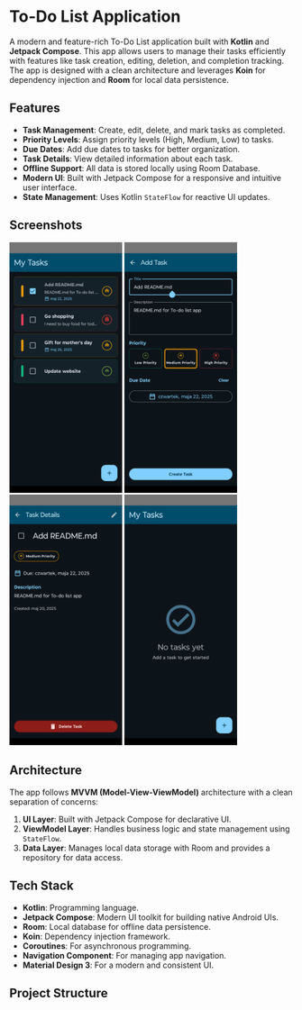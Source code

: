 # To-Do List Application

A modern and feature-rich To-Do List application built with **Kotlin** and **Jetpack Compose**. This app allows users to manage their tasks efficiently with features like task creation, editing, deletion, and completion tracking. The app is designed with a clean architecture and leverages **Koin** for dependency injection and **Room** for local data persistence.

## Features

- **Task Management**: Create, edit, delete, and mark tasks as completed.
- **Priority Levels**: Assign priority levels (High, Medium, Low) to tasks.
- **Due Dates**: Add due dates to tasks for better organization.
- **Task Details**: View detailed information about each task.
- **Offline Support**: All data is stored locally using Room Database.
- **Modern UI**: Built with Jetpack Compose for a responsive and intuitive user interface.
- **State Management**: Uses Kotlin `StateFlow` for reactive UI updates.

## Screenshots
<img src="screenshots/tasks_list.png" alt="To-Do List" width="200"/> <img src="screenshots/adding_task.png" alt="To-Do List" width="200"/>
<img src="screenshots/task_details.png" alt="To-Do List" width="200"/>
<img src="screenshots/empty_list.png" alt="To-Do List" width="200"/>

## Architecture

The app follows **MVVM (Model-View-ViewModel)** architecture with a clean separation of concerns:

1. **UI Layer**: Built with Jetpack Compose for declarative UI.
2. **ViewModel Layer**: Handles business logic and state management using `StateFlow`.
3. **Data Layer**: Manages local data storage with Room and provides a repository for data access.

## Tech Stack

- **Kotlin**: Programming language.
- **Jetpack Compose**: Modern UI toolkit for building native Android UIs.
- **Room**: Local database for offline data persistence.
- **Koin**: Dependency injection framework.
- **Coroutines**: For asynchronous programming.
- **Navigation Component**: For managing app navigation.
- **Material Design 3**: For a modern and consistent UI.

## Project Structure
